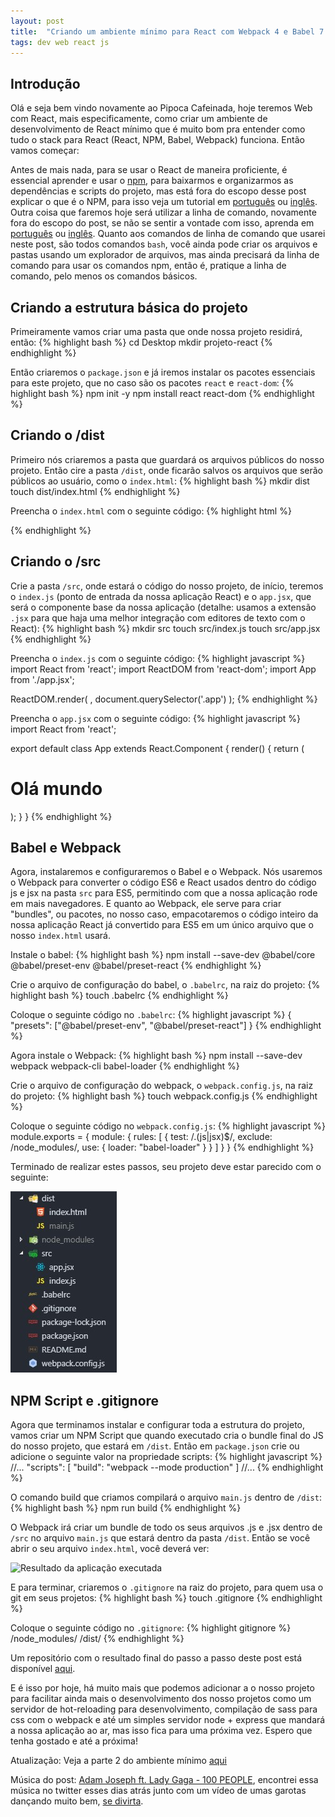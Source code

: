 ```yaml
---
layout: post
title:  "Criando um ambiente mínimo para React com Webpack 4 e Babel 7 parte I"
tags: dev web react js
---
```


## Introdução

Olá e seja bem vindo novamente ao Pipoca Cafeinada, hoje teremos Web com React, mais especificamente, como criar um ambiente de desenvolvimento de React mínimo  que é muito bom pra entender como tudo o stack para React (React, NPM, Babel, Webpack) funciona. Então vamos começar:

Antes de mais nada, para se usar o React de maneira proficiente, é essencial aprender e usar o [npm](npm), para baixarmos e organizarmos as dependências e scripts do projeto, mas está fora do escopo desse post explicar o que é o NPM, para isso veja um tutorial em [português][npm-tutorial-pt] ou [inglês][npm-tutorial-en]. Outra coisa que faremos hoje será utilizar a linha de comando, novamente fora do escopo do post, se não se sentir a vontade com isso, aprenda em [português][cmd-tutorial-pt] ou [inglês][cmd-tutorial-en]. Quanto aos comandos de linha de comando que usarei neste post, são todos comandos `bash`, você ainda pode criar os arquivos e pastas usando um explorador de arquivos, mas ainda precisará da linha de comando para usar os comandos npm, então é, pratique a linha de comando, pelo menos os comandos básicos.

## Criando a estrutura básica do projeto

Primeiramente vamos criar uma pasta que onde nossa projeto residirá, então:
{% highlight bash %}
cd Desktop
mkdir projeto-react
{% endhighlight %}

Então criaremos o `package.json` e já iremos instalar os pacotes essenciais para este projeto, que no caso são os pacotes `react` e `react-dom`:
{% highlight bash %}
npm init -y
npm install react react-dom
{% endhighlight %}

## Criando o /dist

Primeiro nós criaremos a pasta que guardará os arquivos públicos do nosso projeto. Então cire a pasta `/dist`, onde ficarão salvos os arquivos que serão públicos ao usuário, como o `index.html`:
{% highlight bash %}
mkdir dist
touch dist/index.html
{% endhighlight %}

Preencha o `index.html` com o seguinte código:
{% highlight html %}
<!DOCTYPE HTML>
<html>
<head>
    <meta charset="UTF-8">
    <meta name="viewport" content="width=device-width, initial-scale=1.0">
    <title>Projeto React</title>
</head>
<body>
    <div class="app"></div>
    <script src="./main.js"></script>
</body>
</html>
{% endhighlight %}

## Criando o /src

Crie a pasta `/src`, onde estará o código do nosso projeto, de início, teremos o `index.js` (ponto de entrada da nossa aplicação React) e o `app.jsx`, que será  o componente base da nossa aplicação (detalhe: usamos a extensão `.jsx` para que haja uma melhor integração com editores de texto com o React):
{% highlight bash %}
mkdir src
touch src/index.js
touch src/app.jsx
{% endhighlight %}

Preencha o `index.js` com o seguinte código:
{% highlight javascript %}
import React from 'react';
import ReactDOM from 'react-dom';
import App from './app.jsx';

ReactDOM.render(
    <App />,
    document.querySelector('.app')
);
{% endhighlight %}

Preencha o `app.jsx` com o seguinte código:
{% highlight javascript %}
import React from 'react';

export default class App extends React.Component {
    render() {
        return (
            <h1>Olá mundo</h1>
        );
    }
}
{% endhighlight %}

## Babel e Webpack

Agora, instalaremos e configuraremos o Babel e o Webpack. Nós usaremos o Webpack para converter o código ES6 e React usados dentro do código js e jsx na pasta `src` para ES5, permitindo com que a nossa aplicação rode em mais navegadores. E quanto ao Webpack, ele serve para criar "bundles", ou pacotes, no nosso caso, empacotaremos o código inteiro da nossa aplicação React já convertido para ES5 em um único arquivo que o nosso `index.html` usará.

Instale o babel:
{% highlight bash %}
npm install --save-dev @babel/core @babel/preset-env @babel/preset-react
{% endhighlight %}

Crie o arquivo de configuração do babel, o `.babelrc`, na raiz do projeto:
{% highlight bash %}
touch .babelrc
{% endhighlight %}

Coloque o seguinte código no `.babelrc`:
{% highlight javascript %}
{
    "presets": ["@babel/preset-env", "@babel/preset-react"]
}
{% endhighlight %}

Agora instale o Webpack:
{% highlight bash %}
npm install --save-dev webpack webpack-cli babel-loader
{% endhighlight %}

Crie o arquivo de configuração do webpack, o `webpack.config.js`, na raiz do projeto:
{% highlight bash %}
touch webpack.config.js
{% endhighlight %}

Coloque o seguinte código no `webpack.config.js`:
{% highlight javascript %}
module.exports = {
    module: {
        rules: [
            {
                test: /\.(js|jsx)$/,
                exclude: /node_modules/,
                use: {
                    loader: "babel-loader"
                }
            }
        ]
    }
}
{% endhighlight %}

Terminado de realizar estes passos, seu projeto deve estar parecido com o seguinte:

![Estrutura do projeto](/assets/img/estruturaAmbienteMinimoReact.jpg)

## NPM Script e .gitignore

Agora que terminamos instalar e configurar toda a estrutura do projeto, vamos criar um NPM Script que quando executado cria o bundle final do JS do nosso projeto, que estará em `/dist`. Então em `package.json` crie ou adicione o seguinte valor na propriedade scripts:
{% highlight javascript %}
//...
"scripts": [
    "build": "webpack --mode production"
]
//...
{% endhighlight %}

O comando build que criamos compilará o arquivo `main.js` dentro de `/dist`:
{% highlight bash %}
npm run build
{% endhighlight %}

O Webpack irá criar um bundle de todo os seus arquivos .js e .jsx dentro de `/src` no arquivo `main.js` que estará dentro da pasta `/dist`. Então se você abrir o seu arquivo `index.html`, você deverá ver:

![Resultado da aplicação executada](/assets/img/resultadoAmbienteMinimoReact.jpg)

E para terminar, criaremos o `.gitignore` na raiz do projeto, para quem usa o git em seus projetos:
{% highlight bash %}
touch .gitignore
{% endhighlight %}

Coloque o seguinte código no `.gitignore`:
{% highlight gitignore %}
/node_modules/
/dist/
{% endhighlight %}

Um repositório com o resultado final do passo a passo deste post está disponível [aqui][link-repositorio].

E é isso por hoje, há muito mais que podemos adicionar a o nosso projeto para facilitar ainda mais o desenvolvimento dos nosso projetos como um servidor de hot-reloading para desenvolvimento, compilação de sass para css com o webpack e até um simples servidor node + express que mandará a nossa aplicação ao ar, mas isso fica para uma próxima vez. Espero que tenha gostado e até a próxima!

Atualização: Veja a parte 2 do ambiente mínimo [aqui][segunda-parte-post]

Música do post: [Adam Joseph ft. Lady Gaga - 100 PEOPLE][musica-do-post], encontrei essa música no twitter esses dias atrás junto com um vídeo de umas garotas dançando muito bem, [se divirta][origem-musica-do-post].

[npm]: https://www.npmjs.com/
[npm-tutorial-pt]: https://medium.com/tableless/criando-o-meu-novo-site-4-utilizando-npm-para-instala%C3%A7%C3%A3o-de-pacotes-6c7cea2ab4b3
[npm-tutorial-en]: https://medium.com/beginners-guide-to-mobile-web-development/introduction-to-npm-and-basic-npm-commands-18aa16f69f6b
[cmd-tutorial-pt]: https://tutorial.djangogirls.org/pt/intro_to_command_line/
[cmd-tutorial-en]: https://tutorial.djangogirls.org/en/intro_to_command_line/
[link-repositorio]: https://github.com/jonathan-santos/react-ambiente-minimo/tree/1.0.1
[musica-do-post]: https://www.youtube.com/watch?v=4Tyval51ML4"
[origem-musica-do-post]: https://twitter.com/GagaDelGrey/status/1101940272571842564
[segunda-parte-post]: /2019/04/01/criando-um-ambiente-minimo-para-react-2.html